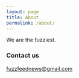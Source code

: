 ```yaml
---
layout: page
title: About
permalink: /about/
---
```


We are the fuzziest.

### Contact us

[fuzzfeednews@gmail.com](mailto:fuzzfeednews@gmail.com)
